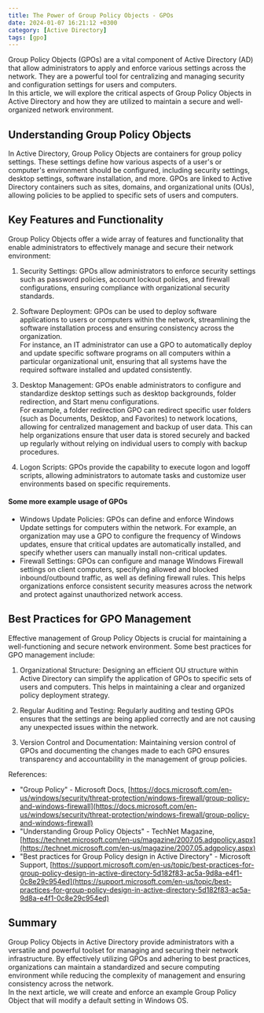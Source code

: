 ```yaml
---
title: The Power of Group Policy Objects - GPOs
date: 2024-01-07 16:21:12 +0300
category: [Active Directory]
tags: [gpo]
---
```


Group Policy Objects (GPOs) are a vital component of Active Directory (AD) that allow administrators to apply and enforce various settings across the network. They are a powerful tool for centralizing and managing security and configuration settings for users and computers.  
In this article, we will explore the critical aspects of Group Policy Objects in Active Directory and how they are utilized to maintain a secure and well-organized network environment.

## Understanding Group Policy Objects
In Active Directory, Group Policy Objects are containers for group policy settings. These settings define how various aspects of a user's or computer's environment should be configured, including security settings, desktop settings, software installation, and more. GPOs are linked to Active Directory containers such as sites, domains, and organizational units (OUs), allowing policies to be applied to specific sets of users and computers.

## Key Features and Functionality
Group Policy Objects offer a wide array of features and functionality that enable administrators to effectively manage and secure their network environment:

1. Security Settings: GPOs allow administrators to enforce security settings such as password policies, account lockout policies, and firewall configurations, ensuring compliance with organizational security standards.

2. Software Deployment: GPOs can be used to deploy software applications to users or computers within the network, streamlining the software installation process and ensuring consistency across the organization.  
For instance, an IT administrator can use a GPO to automatically deploy and update specific software programs on all computers within a particular organizational unit, ensuring that all systems have the required software installed and updated consistently.

3. Desktop Management: GPOs enable administrators to configure and standardize desktop settings such as desktop backgrounds, folder redirection, and Start menu configurations.  
For example, a folder redirection GPO can redirect specific user folders (such as Documents, Desktop, and Favorites) to network locations, allowing for centralized management and backup of user data. This can help organizations ensure that user data is stored securely and backed up regularly without relying on individual users to comply with backup procedures.

4. Logon Scripts: GPOs provide the capability to execute logon and logoff scripts, allowing administrators to automate tasks and customize user environments based on specific requirements.  
#### Some more example usage of GPOs
* Windows Update Policies: GPOs can define and enforce Windows Update settings for computers within the network. For example, an organization may use a GPO to configure the frequency of Windows updates, ensure that critical updates are automatically installed, and specify whether users can manually install non-critical updates.
* Firewall Settings: GPOs can configure and manage Windows Firewall settings on client computers, specifying allowed and blocked inbound/outbound traffic, as well as defining firewall rules. This helps organizations enforce consistent security measures across the network and protect against unauthorized network access.

## Best Practices for GPO Management
Effective management of Group Policy Objects is crucial for maintaining a well-functioning and secure network environment. Some best practices for GPO management include:

1. Organizational Structure: Designing an efficient OU structure within Active Directory can simplify the application of GPOs to specific sets of users and computers. This helps in maintaining a clear and organized policy deployment strategy.

2. Regular Auditing and Testing: Regularly auditing and testing GPOs ensures that the settings are being applied correctly and are not causing any unexpected issues within the network.

3. Version Control and Documentation: Maintaining version control of GPOs and documenting the changes made to each GPO ensures transparency and accountability in the management of group policies.

References:
- "Group Policy" - Microsoft Docs, [https://docs.microsoft.com/en-us/windows/security/threat-protection/windows-firewall/group-policy-and-windows-firewall](https://docs.microsoft.com/en-us/windows/security/threat-protection/windows-firewall/group-policy-and-windows-firewall)
- "Understanding Group Policy Objects" - TechNet Magazine, [https://technet.microsoft.com/en-us/magazine/2007.05.adgpolicy.aspx](https://technet.microsoft.com/en-us/magazine/2007.05.adgpolicy.aspx)
- "Best practices for Group Policy design in Active Directory" - Microsoft Support, [https://support.microsoft.com/en-us/topic/best-practices-for-group-policy-design-in-active-directory-5d182f83-ac5a-9d8a-e4f1-0c8e29c954ed](https://support.microsoft.com/en-us/topic/best-practices-for-group-policy-design-in-active-directory-5d182f83-ac5a-9d8a-e4f1-0c8e29c954ed)

## Summary
Group Policy Objects in Active Directory provide administrators with a versatile and powerful toolset for managing and securing their network infrastructure. By effectively utilizing GPOs and adhering to best practices, organizations can maintain a standardized and secure computing environment while reducing the complexity of management and ensuring consistency across the network.  
In the next article, we will create and enforce an example Group Policy Object that will modify a default setting in Windows OS.